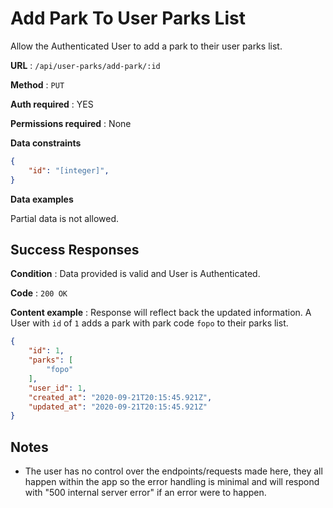# Add Park To User Parks List

Allow the Authenticated User to add a park to their user parks list.

**URL** : `/api/user-parks/add-park/:id`

**Method** : `PUT`

**Auth required** : YES

**Permissions required** : None

**Data constraints**

```json
{
    "id": "[integer]",
}
```

**Data examples**

Partial data is not allowed.

## Success Responses

**Condition** : Data provided is valid and User is Authenticated.

**Code** : `200 OK`

**Content example** : Response will reflect back the updated information. A
User with `id` of `1` adds a park with park code `fopo` to their parks list. 

```json
{
    "id": 1,
    "parks": [
        "fopo"
    ],
    "user_id": 1,
    "created_at": "2020-09-21T20:15:45.921Z",
    "updated_at": "2020-09-21T20:15:45.921Z"
}
```

## Notes

* The user has no control over the endpoints/requests made here, they all happen within the app so the error handling is minimal and will respond with "500 internal server error" if an error were to happen.